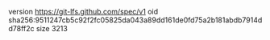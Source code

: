 version https://git-lfs.github.com/spec/v1
oid sha256:9511247cb5c92f2fc05825da043a89dd161de0fd75a2b181abdb7914dd78ff2c
size 3213
